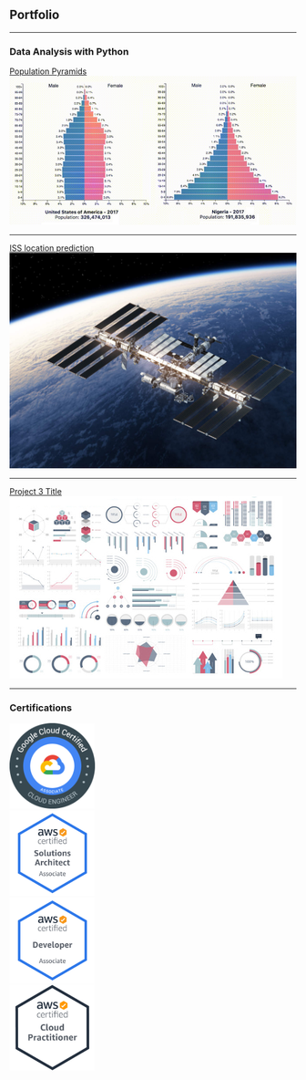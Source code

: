 ## Portfolio

---

### Data Analysis with Python

[Population Pyramids](/population-pyramids)
<img src="images/population.jpg?raw=true"/>

---
[ISS location prediction](/iss-prediction-webapp)
<img src="images/iss.jpg?raw=true"/>

---
[Project 3 Title](http://example.com/)
<img src="images/dummy_thumbnail.jpg?raw=true"/>

---

### Certifications
<img src="images/GCPACE.png?raw=true" height="150" width="150"/>
<br/>
<img src="images/AWSSA.png?raw=true" height="150" width="150"/>
<br/>

<img src="images/AWSDEV.png?raw=true" height="150" width="150"/>
<br/>
<img src="images/AWSCP.png?raw=true" height="150" width="150"/>
